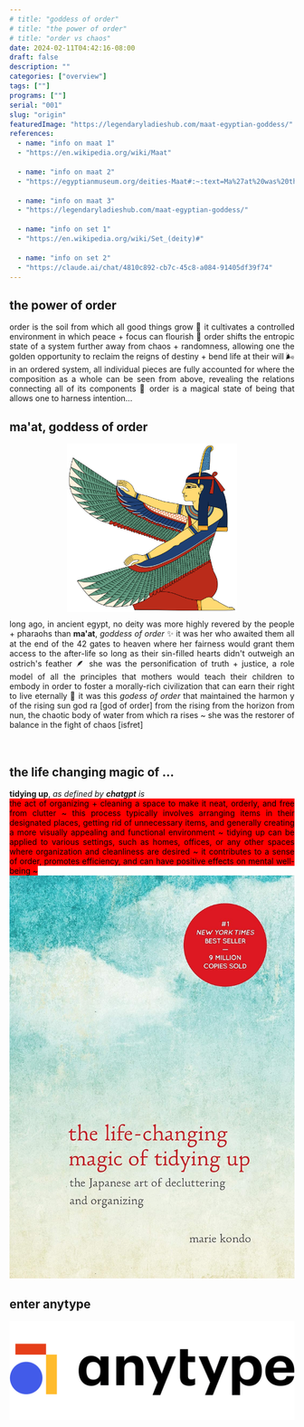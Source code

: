 ```yaml
---
# title: "goddess of order"
# title: "the power of order"
# title: "order vs chaos"
date: 2024-02-11T04:42:16-08:00
draft: false
description: ""
categories: ["overview"]
tags: [""]
programs: [""]
serial: "001"
slug: "origin"
featuredImage: "https://legendaryladieshub.com/maat-egyptian-goddess/"
references:
  - name: "info on maat 1"
  - "https://en.wikipedia.org/wiki/Maat"

  - name: "info on maat 2"
  - "https://egyptianmuseum.org/deities-Maat#:~:text=Ma%27at%20was%20the%20goddess,she%20was%20depicted%20with%20wings."

  - name: "info on maat 3"
  - "https://legendaryladieshub.com/maat-egyptian-goddess/"

  - name: "info on set 1"
  - "https://en.wikipedia.org/wiki/Set_(deity)#"

  - name: "info on set 2"
  - "https://claude.ai/chat/4810c892-cb7c-45c8-a084-91405df39f74"
---
```


## the power of order

<p style="padding: 0; margin: 0 0 0 0; text-align: justify">order is the soil from which all good things grow 🌱 it cultivates a controlled environment in which peace + focus can flourish 💐 order shifts the entropic state of a system further away from chaos + randomness, allowing one the golden opportunity to reclaim the reigns of destiny + bend life at their will 🌬 in an ordered system, all individual pieces are fully accounted for where the composition as a whole can be seen from above, revealing the relations connecting all of its components 🐝 order is a magical state of being that allows one to harness intention...</p>

## ma'at, goddess of order

<div id="maat" style="display: block;">

  <div id="top1">
    <img src="maat-icon.png" alt="Additional Image 2" width="300" style="display: block; margin: auto;">
  </div>

  <div id="bottom1">
    <p style="padding: 0; margin: 12px 0 0 0; text-align: justify">long ago, in ancient egypt, no deity was more highly revered by the people + pharaohs than <b>ma'at</b>, <i>goddess of order</i> ✨ it was her who awaited them all at the end of the 42 gates to heaven where her fairness would grant them access to the after-life so long as their sin-filled hearts didn't outweigh an ostrich's feather 🪶 she was the personification of truth + justice, a role model of all the principles that mothers would teach their children to embody in order to foster a morally-rich civilization that can earn their right to live eternally 💫 it was this <i>godess of order</i> that maintained the harmon y of the rising sun god ra [god of order] from the rising from the horizon from nun, the chaotic body of water from which ra rises ~ she was the restorer of balance in the fight of chaos [isfret] </p>

  </div>

</div>

<br>
<br>

## the life changing magic of ...

<div id="kondo" style="display: block;">
    <div id="top2">
        <p style="padding: 0; margin: 6px 0 0 0; text-align: justify"><b>tidying up</b>, <i>as defined by <b>chatgpt</b> is</i> <br>
        <mark style="background-color: red; color: black; padding: 0px; border-radius: 0px;">the act of organizing + cleaning a space to make it neat, orderly, and free from clutter ~ this process typically involves arranging items in their designated places, getting rid of unnecessary items, and generally creating a more visually appealing and functional environment ~ tidying up can be applied to various settings, such as homes, offices, or any other spaces where organization and cleanliness are desired ~ it contributes to a sense of order, promotes efficiency, and can have positive effects on mental well-being ~</mark></p>
    </div>
  <div id="bottom2">
    <img src="the life-changing magic of tidying up ~ the japanese art of decluttering and organizing.jpg" alt="book cover of marie kondo's book, the life-changing magic of tidying up ~ the japanese art of decluttering and organizing" >
  </div>

</div>


<!--
<div id="kondo" style="display: flex; justify-content: space-between;">
width="2000px"
style="display: block; margin: auto;"
-->

## enter anytype
<img src="anytype coa.webp" alt="Additional Image 2" width="700" style="display: block; margin: auto;">








<!--

SIDE-BY-SIDE

<div id="maat" style="display: flex; justify-content: space-between;">

  <div id="left1" style="width: 48%;">
    <img src="maat-icon-right.png" alt="Additional Image 2" width="300" style="display: block; margin: auto;">
  </div>

  <div id="right1" style="width: 48%;">
    <p style="padding: 0; margin: 12px 0 0 0;">long ago, in ancient egypt, no deity was more highly revered by the people + pharaohs than <b>ma'at</b>, <i>goddess of order</i> ✨ it was her who awaited them all at the end of the 42 gates to heaven where her fairness would grant them access to the after-life so long as their sin-filled hearts didn't outweigh an ostrich's feather 🪶 she was the personification of truth + justice, a role model of all the principles that mothers would teach their children to embody in order to foster a morally-rich civilization that can earn their right to live eternally 💫 it was this <i>godess of order</i> that maintained the harmon y of the rising sun god ra [god of order] from the rising from the horizon from nun, the chaotic body of water from which ra rises ~ she was the restorer of balance in the fight of chaos [isfret] </p>

  </div>

</div>

<div id="kondo" style="display: flex; justify-content: space-between;">

  <div id="left2" style="width: 48%;">
    <p style="padding: 0; margin: 6px 0 0 0;"><b>tidying up</b>, <i>as defined by <b>chatgpt</b> is</i> <br>
    <mark style="background-color: red; color: black; padding: 0px; border-radius: 0px;">the act of organizing + cleaning a space to make it neat, orderly, and free from clutter ~ this process typically involves arranging items in their designated places, getting rid of unnecessary items, and generally creating a more visually appealing and functional environment ~ tidying up can be applied to various settings, such as homes, offices, or any other spaces where organization and cleanliness are desired ~ it contributes to a sense of order, promotes efficiency, and can have positive effects on mental well-being ~</mark></p>
  </div>

  <div id="right2" style="width: 48%;">
    <img src="the life-changing magic of tidying up ~ the japanese art of decluttering and organizing.jpg" alt="Additional Image 2" width="300" style="display: block; margin: auto;">
  </div>

</div>



verbatim:
<mark style="background-color: red; color: black; padding: 0px; border-radius: 0px;">the act of organizing + cleaning a space to make it neat, orderly, and free from clutter. This process typically involves arranging items in their designated places, getting rid of unnecessary items, and generally creating a more visually appealing and functional environment. Tidying up can be applied to various settings, such as homes, offices, or any other spaces where organization and cleanliness are desired. It contributes to a sense of order, promotes efficiency, and can have positive effects on mental well-being.</mark></p>
<p>to organize or put things in their place, in order ~</p>

## set, god of chaos

<div id="set" style="display: flex; justify-content: space-between;">

  <div id="left2" style="width: 48%;">
    <p>Set (/sɛt/; Egyptological: Sutekh - swtẖ ~ stẖ[a] or Greek: Seth /sɛθ/) is a god of deserts, storms, disorder, violence, and foreigners </p>
  </div>

  <div id="right2" style="width: 48%;">
    <img src="set-icon-left.png" alt="Additional Image 2" width="300" style="display: block; margin: auto;">
  </div>

</div>


all those who have departed the earthly realm, where through truth + justice,

<i>goddess of truth, balance, and <b>order</b></i>

> **order** ~ <br>
> ~ organization via systematic arrangement of items in relation to one another <br>
~ grouping items based on a particular sequence, pattern, or attributes <br>
~ shifts a system's entropic state further from chaos and randomness <br>

{{< lead >}}
*order* ~ <br>
~ organization via systematic arrangement of items in relation to one another <br>
~ grouping items based on a particular sequence, pattern, or attributes <br>
~ shifts a system's entropic state further from chaos + randomness <br>
{{< /lead >}}

{{< alert icon="heart" iconColor="red" cardColor="#222222" textColor="#ffffff" >}}
*order* ~ <br>
~ organization via systematic arrangement of items in relation to one another <br>
~ grouping items based on a particular sequence, pattern, or attributes <br>
~ shifts a system's entropic state further from chaos + randomness <br>
{{< /alert >}}


## ma'at

Ma'at was the goddess who personified the concepts of truth, justice, harmony, law, morality, balance, and most importantly - order. In paintings, she was depicted as a woman who is either sitting or standing with an ostrich feather on her head and, in some cases, she was depicted with wings

<img src="maat-icon.png" alt="Additional Image 2" width="200" style="display: block; margin: auto;">



<br> <br>
<img src="maat-wings.png" alt="Additional Image 2" width="700" style="display: block; margin: auto;">



the following is my [review](https://www.producthunt.com/products/anytype/reviews) left on producthunt the day of their public launch

{{< alert icon="heart" iconColor="red" cardColor="#fff8d6" textColor="#000000" >}}
"the legos of all personal knowledge management systems 🧠 it unifies the utility of notion w/ the heroic principles of obsidian to provide an ultra granular/customizable interface that allows you organize/systemize just about any type of data you can throw at it 🗂 while notion excels at creating/managing databases + obsidian shines at seamlessly composing + linking documentations, anytype is the perfect union of the two w/ its space~wide parameter system 🧱 every unit of information is an object, every object has a type, and relations define + link objects 🏗 the power of modularity this basic system provides is what truly makes anytype the legos of all pkm's/second~brain apps 👑 at the core of its superpowers are its superhero principles ~ local first, peer2peer, encrypted, open~sourced, and free [limitless functionality] 💎 anytype has become the focal point of my entire [productivity] system + it is impossible to overstate how much i admire/adore the product the fine folks behind anytype have created 🙏🏽 thank you, anytype team ✨"

{{< /alert >}}

-->




<!-- research
info maat 1 ~
Maat or Maʽat (Egyptian: mꜣꜥt /ˈmuʀʕat/, Coptic: ⲙⲉⲓ)[1] comprised the ancient Egyptian concepts of truth, balance, order, harmony, law, morality, and justice. Ma'at was also the goddess who personified these concepts, and regulated the stars, seasons, and the actions of mortals and the deities who had brought order from chaos at the moment of creation. Her ideological opposite was Isfet (Egyptian jzft), meaning injustice, chaos, violence or to do evil.

live on Maat

To the Egyptian mind, Maat bound all things together in an indestructible unity: the universe, the natural world, the state, and the individual were all seen as parts of the wider order generated by Maat.

When rhetors are attempting to achieve balance in their arguments, they are practicing Maat.

info maat 2 ~
Ma’at was the goddess of truth, justice, balance, and most importantly - order. In paintings, she was depicted as a woman who is either sitting or standing with an ostrich feather on her head and, in some cases, she was depicted with wings. According to the creation myths, Ma’at was created when Ra arose from the waters of Nun (chaos). Ma’at was often considered to be the daughter of Ra and was married to Thoth, god of wisdom.

However, Ma’at was more than just a goddess to the ancient Egyptians. She represented the crucial concept of how the universe was maintained. The ancient Egyptians believed the universe had an order to it, and it was Ma’at who kept everything in balance

info maat 3 ~
To the ancient Egyptians, she was not just a goddess, but a power that ensured balance and peace in all realms – human, divine, and natural.

Apart from law and religion, Maat’s beliefs reached personal behavior too. Egyptians believed that following Maat’s principles would bring blessings and going against them would cause chaos and bad luck. Therefore, people were supposed to act with honesty, integrity, and respect for others.

One exciting part of Maat is her bond to nature. The Egyptians saw how the sun rose and set each day, taking note of its dependable pattern that followed the laws of nature. They related this cycle to Maat’s perpetual presence, strengthening her importance in sustaining global balance.

info set 1 ~
Set (/sɛt/; Egyptological: Sutekh - swtẖ ~ stẖ[a] or Greek: Seth /sɛθ/) is a god of deserts, storms, disorder, violence, and foreigners in ancient Egyptian religion.[6]: 269  In Ancient Greek, the god's name is given as Sēth (Σήθ). Set had a positive role where he accompanies Ra on his barque to repel Apep, the serpent of Chaos.

info set 2 ~
Set was Ma'at's great antagonist - the agent of chaos, disorder and confusion who threatened the stability and righteousness represented by the goddess of truth and justice. He was her mythological opposite.


chaos and disruption to order were attributed to the god Set's actions and influence in ancient Egyptian theology. He deliberately confounds order to cause isfet.
Isfet simply means the state of chaos, disorder, injustice, violence or moral corruption in ancient Egyptian. It is the condition produced when ma'at is undermined.
Ma'at itself is the central concept referring to the proper order of the universe, justice, truth and harmony in ancient Egypt.
So Ma'at is the abstract ideal of universal harmony and righteous order. When Set works to undermine that order, it produces conditions of isfet - disorder and injustice.
This mirrors the interplay between deities like Osiris (order) and Set (chaos). But while Set is an anthropomorphic god and active agent, isfet is more of a state of affairs or situation, not an entity itself.
So in essence:
Ma'at = order/truth/justice
Set = god of chaos and disorder
Isfet = condition of chaos Set creates
The key is that Set directly causes isfet through his actions. Isfet refers to the chaos itself, while Set is the deity personifying disruption and chaos.
-->

<!--
unused assets ~

<img src="maat-icon.png" alt="Additional Image 2" width="300" style="display: block; margin: auto;">

<img src="maat-icon-right.png" alt="Additional Image 2" width="300" style="display: block; margin: auto;">

![](ma'at-2d.png)
-->

<!--
scrapped passages


~ provides a comprehensive overview, attains clarity in understanding, adds efficiency to processes, and increases predictability of outcomes

the arrangement or disposition of people or things in relation to each other according to a particular sequence, pattern, or method.

Organization or System: Order can describe a state of organization or a systematic arrangement, often implying a lack of chaos or randomness.

{{< alert icon="heart" iconColor="red" cardColor="#ff5050" textColor="#ffffff" >}}
order ~ <br>
~ organization via systematic arrangement of items in relation to one another <br>
~ grouping items based on a particular sequence, pattern, or attributes <br>
~ shifts a system's entropic state further from chaos and randomness <br>
{{< /alert >}}

-->

<!--
fix/troubleshoot ~

<div id="kondo" style="display: flex; flex-wrap: wrap;">
  <div id="left2" style="width: 100%;">

  </div>

  <div id="right2" style="width: 100%;">

  </div>
</div>


<div id="kondo" style="display: flex; flex-wrap: wrap;">
  <div id="left2" style="width: 100%;">
    <p style="padding: 0; margin: 6px 0 0 0;"><b>tidying up</b>, <i>as defined by <b>chatgpt</b> is</i> <br>
    <mark style="background-color: red; color: black; padding: 0px; border-radius: 0px;">the act of organizing + cleaning a space to make it neat, orderly, and free from clutter ~ this process typically involves arranging items in their designated places, getting rid of unnecessary items, and generally creating a more visually appealing and functional environment ~ tidying up can be applied to various settings, such as homes, offices, or any other spaces where organization and cleanliness are desired ~ it contributes to a sense of order, promotes efficiency, and can have positive effects on mental well-being ~</mark></p>
  </div>
  <div id="right2" style="width: 100%;">
    <img src="the life-changing magic of tidying up ~ the japanese art of decluttering and organizing.jpg" alt="Additional Image 2" width="300" style="display: block; margin: auto;">
  </div>
</div>

<style>
@media (min-width: 600px) {
  #left2, #right2 {
    width: 48%;
  }
}
</style>

~ ~ ~ ~ to fix non dynamic verticle stack in mobile + desktop ~ ~ ~ ~

A couple things to try:
Make sure the media query CSS is actually being applied properly in the rendered markdown. You can check by inspecting the elements in dev tools.
Try using a larger min-width in the media query, like 992px:

Copy code
@media (min-width: 992px) {

  #left2, #right2 {
    width: 48%;
  }

}
Confirm the parent #kondo container is displayed as flex:

Copy code
#kondo {
  display: flex;
  flex-wrap: wrap;
}
Try applying widths without media queries first:

Copy code
#left2 {
  width: 48%;
}

#right2 {
  width: 48%;
}
Some markdown parsers may handle media queries differently. Let's narrow down where it's falling apart.
Let me know if any of those tests change the behavior!



-->
